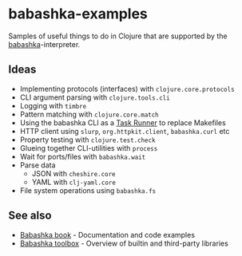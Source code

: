 # babashka-examples

Samples of useful things to do in Clojure that are supported by the [babashka](https://github.com/babashka/babashka)-interpreter.

## Ideas

- Implementing protocols (interfaces) with `clojure.core.protocols`
- CLI argument parsing with `clojure.tools.cli`
- Logging with `timbre`
- Pattern matching with `clojure.core.match`
- Using the babashka CLI as a [Task Runner](https://book.babashka.org/#tasks) to replace Makefiles
- HTTP client using `slurp`, `org.httpkit.client`, `babashka.curl` etc
- Property testing with `clojure.test.check`
- Glueing together CLI-utilities with `process`
- Wait for ports/files with `babashka.wait`
- Parse data
  - JSON with `cheshire.core`
  - YAML with `clj-yaml.core`
- File system operations using `babashka.fs`

## See also

- [Babashka book](https://book.babashka.org) - Documentation and code examples
- [Babashka toolbox](https://babashka.org/toolbox) - Overview of builtin and third-party libraries
